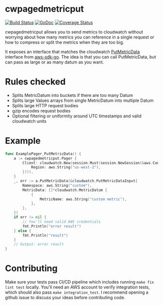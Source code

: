 # cwpagedmetricput

[![Build Status](https://travis-ci.org/cep21/cwpagedmetricput.svg?branch=master)](https://travis-ci.org/cep21/cwpagedmetricput)
[![GoDoc](https://godoc.org/github.com/cep21/cwpagedmetricput?status.svg)](https://godoc.org/github.com/cep21/cwpagedmetricput)
[![Coverage Status](https://coveralls.io/repos/github/cep21/cwpagedmetricput/badge.svg)](https://coveralls.io/github/cep21/cwpagedmetricput)

cwpagedmetricput allows you to send metrics to cloudwatch without worrying
about how many metrics you can reference in a single request or how
to compress or split the metrics when they are too big.

It exposes an interface that matches the cloudwatch
[PutMetricData](https://docs.aws.amazon.com/AmazonCloudWatch/latest/APIReference/API_PutMetricData.html) interface from
[aws-sdk-go](https://github.com/aws/aws-sdk-go/blob/0bdd50bfa501fa6d8d6db0c2bf2c634fc534d9a1/service/cloudwatch/cloudwatchiface/interface.go#L154).
The idea is that you can call PutMetricData, but can pass as large or as many
datum as you want.

# Rules checked

* Splits MetricDatum into buckets if there are too many Datum
* Splits large Values arrays from single MetricDatum into multiple Datum
* Splits large HTTP request bodies
* gzip encodes request bodies
* Optional filtering or uniformity around UTC timestamps and valid cloudwatch units

# Example

```go
func ExamplePager_PutMetricData() {
	a := cwpagedmetricput.Pager {
		Client: cloudwatch.New(session.Must(session.NewSession(&aws.Config{
			Region: aws.String("us-west-2"),
		}))),
	}
	_, err := a.PutMetricData(&cloudwatch.PutMetricDataInput{
		Namespace: aws.String("custom"),
		MetricData: []*cloudwatch.MetricDatum {
			{
				MetricName: aws.String("custom metric"),
			},
		},
	})
	if err != nil {
		// You'll need valid AWS credentials
		fmt.Println("error result")
	} else {
		fmt.Println("result")
	}
	// Output: error result
}
```

# Contributing

Make sure your tests pass CI/CD pipeline which includes running `make fix lint test` locally.
You'll need an AWS account to verify integration tests, which should also pass `make integration_test`.
I recommend opening a github issue to discuss your ideas before contributing code.
